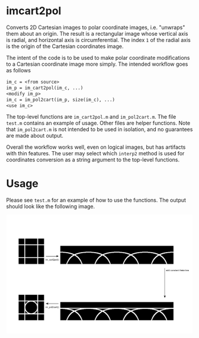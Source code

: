 # imcart2pol
Converts 2D Cartesian images to polar coordinate images, i.e. "unwraps" them about an origin. The result is a rectangular image whose vertical axis is radial, and horizontal axis is circumferential. The index `1` of the radial axis is the origin of the Cartesian coordinates image.

The intent of the code is to be used to make polar coordinate modifications to a Cartesian coordinate image more simply. The intended workflow goes as follows
```
im_c = <from source>
im_p = im_cart2pol(im_c, ...)
<modify im_p>
im_c = im_pol2cart(im_p, size(im_c), ...)
<use im_c>
```

The top-level functions are `im_cart2pol.m` and `im_pol2cart.m`. The file `test.m` contains an example of usage. Other files are helper functions. Note that `im_pol2cart.m` is not intended to be used in isolation, and no guarantees are made about output.

Overall the workflow works well, even on logical images, but has artifacts with thin features. The user may select which `interp2` method is used for coordinates conversion as a string argument to the top-level functions.

# Usage
Please see `test.m` for an example of how to use the functions. The output should look like the following image.

![Output of `test.m` showing workflow of modification of Cartesian image by adding a constant theta line in polar coordinates.](test.png)